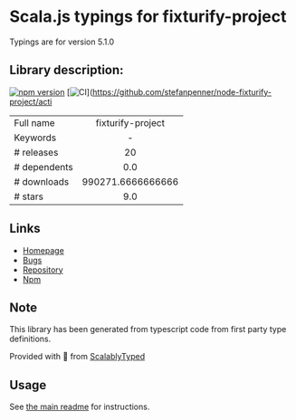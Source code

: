
# Scala.js typings for fixturify-project

Typings are for version 5.1.0

## Library description:
[![npm version](https://badge.fury.io/js/fixturify-project.svg)](https://badge.fury.io/js/fixturify-project) [![CI](https://github.com/stefanpenner/node-fixturify-project/workflows/CI/badge.svg)](https://github.com/stefanpenner/node-fixturify-project/acti

|                    |                 |
| ------------------ | :-------------: |
| Full name          | fixturify-project |
| Keywords           | - |
| # releases         | 20 |
| # dependents       | 0.0 |
| # downloads        | 990271.6666666666 |
| # stars            | 9.0 |

## Links
- [Homepage](https://github.com/stefanpenner/node-fixturify-project#readme)
- [Bugs](https://github.com/stefanpenner/node-fixturify-project/issues)
- [Repository](https://github.com/stefanpenner/node-fixturify-project)
- [Npm](https://www.npmjs.com/package/fixturify-project)
    


## Note
This library has been generated from typescript code from first party type definitions.

Provided with :purple_heart: from [ScalablyTyped](https://github.com/oyvindberg/ScalablyTyped)

## Usage
See [the main readme](../../readme.md) for instructions.


